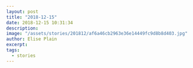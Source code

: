 ```yaml
---
layout: post
title: "2018-12-15"
date: 2018-12-15 10:31:34
description: 
image: "/assets/stories/201812/af6a46cb2963e36e14449fc9d8b8d403.jpg"
author: Elise Plain
excerpt: 
tags: 
  - stories
---
```



<p></p>
